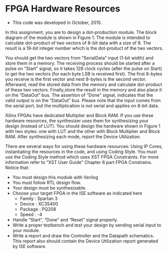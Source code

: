 # FPGA Hardware Resources
- This code was developed in October, 2015.

In this assignment, you are to design a dot-production module. The block diagram of the module is shown in Figure 1. The module is intended to calculate dot-product of two vectors of 8-bit data with a size of 8. The result is a 19-bit integer number which is the dot-product of the two vectors.

You should get the two vectors from “SerialData” input (1-bit width) and store them in a memory. The receiving process should be started after a pulse on “Start” signal, so it takes 128 clock cycles (after the pulse on Start) to get the two vectors (for each byte LSB is received first). The first 8-bytes you receive is the first vector and next 8-bytes is the second vector. Afterward, read the stored data from the memory and calculate dot-product of these two vectors. Finally,store the result in the memory and also place it on the “DataOut” bus. The assertion of “Done” signal, indicates that the valid output is on the “DataOut” bus. Please note that the input comes from the serial port, but the multiplication is not serial and applies on 8-bit data.

Xilinx FPGAs have dedicated Multiplier and Block RAM. If you use these hardware resources, the synthesizer uses them for synthesizing your design (instead of LUT). You should design the hardware shown in Figure 1 with two styles: one with LUT and the other with Block Multiplier and Block RAM. After synthesizing each mode, report the Device Utilization.

There are several ways for using these hardware resources: Using IP Cores, instantiating the resources in the code, and using Coding Style. You must use the Coding Style method which uses XST FPGA Constraints. For more information refer to “XST User Guide” Chapter 6 part FPGA Constrains. Notice that:
- You must design this module with Verilog
- You must follow RTL design flow.
- Your design must be synthesizable.
- Choose your target FPGA in the ISE software as indicated here
    - Family : Spartan 3
    - Device : XC3S400
    - Package : PQ208
    - Speed : -4
- Handle “Start”, “Done” and “Reset” signal properly.
- Write a proper testbench and test your design by sending serial input to your module.
- Write a report and draw the Controller and the Datapath schematics. This report also should contain the Device Utilization report generated by ISE software.
